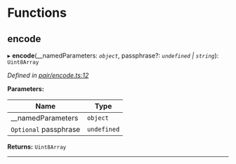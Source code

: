 

# Functions

<a id="encode"></a>

##  encode

▸ **encode**(__namedParameters: *`object`*, passphrase?: *`undefined` | `string`*): `Uint8Array`

*Defined in [pair/encode.ts:12](https://github.com/polkadot-js/common/blob/9f9ceff/packages/keyring/src/pair/encode.ts#L12)*

**Parameters:**

| Name | Type |
| ------ | ------ |
| __namedParameters | `object` |
| `Optional` passphrase | `undefined` | `string` |

**Returns:** `Uint8Array`

___


